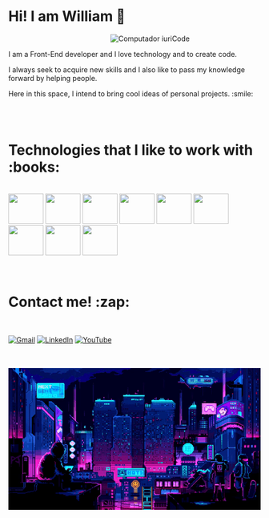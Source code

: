 <h1 align="left">Hi! I am William 👋</h1>

<img src="https://raw.githubusercontent.com/MicaelliMedeiros/micaellimedeiros/master/image/computer-illustration.png" min-width="300px" max-width="300px" width="300px" align="right" alt="Computador iuriCode">

<br>

<div align="left">
   <p>I am a Front-End developer and I love technology and to create code.</p>
   <p>I always seek to acquire new skills and I also like to pass my knowledge forward by helping people.</p>
   <p>Here in this space, I intend to bring cool ideas of personal projects. :smile:</p>
</div>


<br>
<br>

<h1 align="left">Technologies that I like to work with :books:</h1><br>

<div>
   <img height="60" width="70" src="https://cdn.jsdelivr.net/gh/devicons/devicon/icons/react/react-original.svg" />
   <img height="60" width="70" src="https://cdn.jsdelivr.net/gh/devicons/devicon/icons/nextjs/nextjs-original.svg" />
   <img height="60" width="70" src="https://cdn.jsdelivr.net/gh/devicons/devicon/icons/redux/redux-original.svg" />
   <img height="60" width="70" src="https://cdn.jsdelivr.net/gh/devicons/devicon/icons/typescript/typescript-original.svg" />
   <img height="60" width="70" src="https://cdn.jsdelivr.net/gh/devicons/devicon@latest/icons/tailwindcss/tailwindcss-original.svg" />
   <img height="60" width="70"  src="https://cdn.jsdelivr.net/gh/devicons/devicon/icons/bootstrap/bootstrap-original.svg" />
   <img height="60" width="70" src="https://cdn.jsdelivr.net/gh/devicons/devicon/icons/express/express-original.svg" />
   <img height="60" width="70" src="https://cdn.jsdelivr.net/gh/devicons/devicon/icons/mysql/mysql-original-wordmark.svg" />
   <img height="60" width="70" src="https://cdn.jsdelivr.net/gh/devicons/devicon/icons/mongodb/mongodb-original-wordmark.svg" />
</div>

<br>
<br>
  
<div>

<h1>Contact me! :zap: </h1><br>

  <a href = "mailto:william.al.alonso@gmail.com">![Gmail](https://a11ybadges.com/badge?logo=gmail)</a>
  <a href="https://www.linkedin.com/in/alonso-william/" target="_blank">![LinkedIn](https://a11ybadges.com/badge?logo=linkedin)</a>
  <a href="https://youtube.com/@CavernadoFront" target="_blank">![YouTube](https://a11ybadges.com/badge?logo=youtube)</a>
</div> 

<br>
<br>
  
<div align="center">
   <img src="assets/loficity.gif" title="lofi city" />
</div>


